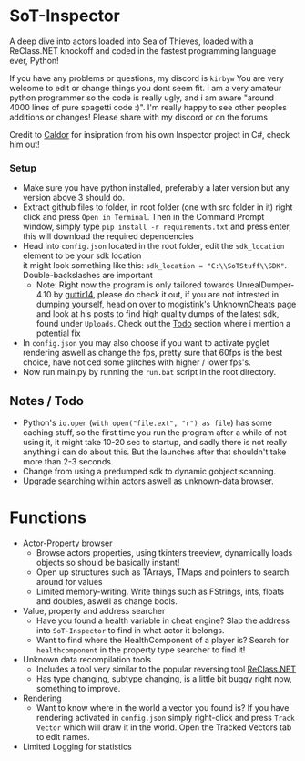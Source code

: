 # SoT-Inspector
A deep dive into actors loaded into Sea of Thieves, loaded with a ReClass.NET knockoff and coded in the fastest programming language ever, Python!

If you have any problems or questions, my discord is `kirbyw`
You are very welcome to edit or change things you dont seem fit. I am a very amateur python programmer so the code is really ugly, and i am aware "around 4000 lines of pure spagetti code :)". I'm really happy to see other peoples additions or changes! Please share with my discord or on the forums

Credit to [Caldor](https://www.unknowncheats.me/forum/members/5105182.html) for insipration from his own Inspector project in C#, check him out!

### Setup
- Make sure you have python installed, preferably a later version but any version above 3 should do.
- Extract github files to folder, in root folder (one with src folder in it) right click and press `Open in Terminal`.  Then in the Command Prompt window, simply type `pip install -r requirements.txt` and press enter, this will download the required dependencies
- Head into `config.json` located in the root folder, edit the `sdk_location` element to be your sdk location  
it might look something like this: `sdk_location = "C:\\SoTStuff\\SDK"`. Double-backslashes are important
  - Note: Right now the program is only tailored towards UnrealDumper-4.10 by [guttir14](https://github.com/guttir14/UnrealDumper-4.25/tree/UnrealDumper-4.10), please do check it out, if you are not intrested in dumping yourself, head on over to [mogistink](https://www.unknowncheats.me/forum/members/3434160.html)'s UnknownCheats page and look at his posts to find high quality dumps of the latest sdk, found under `Uploads`. Check out the [Todo](https://github.com/KirbyIsW/SoT-Inspector#notes--todo) section where i mention a potential fix
- In `config.json` you may also choose if you want to activate pyglet rendering aswell as change the fps, pretty sure that 60fps is the best choice, have noticed some glitches with higher / lower fps's.
- Now run main.py by running the `run.bat` script in the root directory.

## Notes / Todo
- Python's `io.open` (`with open("file.ext", "r") as file`) has some caching stuff, so the first time you run the program after a while of not using it, it might take 10-20 sec to startup, and sadly there is not really anything i can do about this. But the launches after that shouldn't take more than 2-3 seconds.
- Change from using a predumped sdk to dynamic gobject scanning.
- Upgrade searching within actors aswell as unknown-data browser.

# Functions
- Actor-Property browser
  - Browse actors properties, using tkinters treeview, dynamically loads objects so should be basically instant!
  - Open up structures such as TArrays, TMaps and pointers to search around for values
  - Limited memory-writing. Write things such as FStrings, ints, floats and doubles, aswell as change bools.
- Value, property and address searcher
  - Have you found a health variable in cheat engine? Slap the address into `SoT-Inspector` to find in what actor it belongs.
  - Want to find where the HealthComponent of a player is? Search for `healthcomponent` in the property type searcher to find it!
- Unknown data recompilation tools
  - Includes a tool very similar to the popular reversing tool [ReClass.NET](https://github.com/ReClassNET/ReClass.NET)
  - Has type changing, subtype changing, is a little bit buggy right now, something to improve.
- Rendering
  - Want to know where in the world a vector you found is? If you have rendering activated in `config.json` simply right-click and press `Track Vector` which will draw it in the world. Open the Tracked Vectors tab to edit names.
- Limited Logging for statistics
